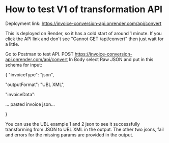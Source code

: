 # How to test V1 of transformation API

Deployment link: https://invoice-conversion-api.onrender.com/api/convert

This is deployed on Render, so it has a cold start of around 1 minute. If you click the API link and don't see "Cannot GET /api/convert" then just wait for a little.

Go to Postman to test API.
POST https://invoice-conversion-api.onrender.com/api/convert
In Body select Raw JSON and put in this schema for input:

{
  "invoiceType": "json",
  
  "outputFormat": "UBL XML",
  
  "invoiceData": 
  
  ... pasted invoice json...
  
}

You can use the UBL example 1 and 2 json to see it successfully transforming from JSON to UBL XML in the output.
The other two jsons, fail and errors for the missing params are provided in the output.
